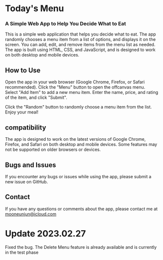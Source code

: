 # Today's Menu 
### A Simple Web App to Help You Decide What to Eat
This is a simple web application that helps you decide what to eat. The app randomly chooses a menu item from a list of options, and displays it on the screen. You can add, edit, and remove items from the menu list as needed. The app is built using HTML, CSS, and JavaScript, and is designed to work on both desktop and mobile devices.

## How to Use
Open the app in your web browser (Google Chrome, Firefox, or Safari recommended).
Click the "Menu" button to open the offcanvas menu.
Select "Add Item" to add a new menu item. Enter the name, price, and rating of the item, and click "Submit".

Click the "Random" button to randomly choose a menu item from the list.
Enjoy your meal!

## compatibility
The app is designed to work on the latest versions of Google Chrome, Firefox, and Safari on both desktop and mobile devices. Some features may not be supported on older browsers or devices.

## Bugs and Issues
If you encounter any bugs or issues while using the app, please submit a new issue on GitHub.

## Contact
If you have any questions or comments about the app, please contact me at mooneunjun@icloud.com



# Update 2023.02.27
Fixed the bug.
The Delete Menu feature is already available and is currently in the test phase
